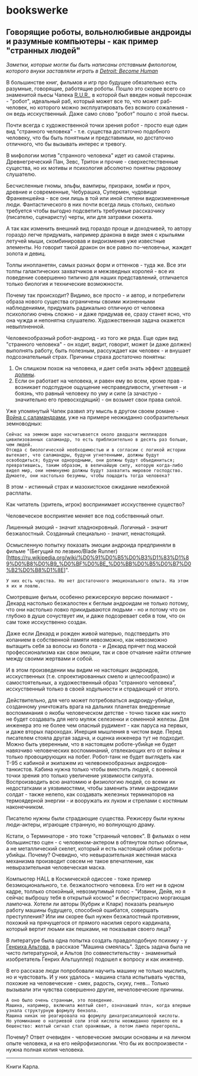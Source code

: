 # bookswerke

## Говорящие роботы, вольнолюбивые андроиды и разумные компьютеры - как пример "странных людей"

*Заметки, которые могли бы быть написаны отставным филологом, которого внуки заставляли играть в [Detroit: Become Human](https://ru.wikipedia.org/wiki/Detroit:_Become_Human)*

В большинстве книг, фильмов и игр про будущее обязательно есть разумные, говорящие, работящие роботы. Пошло это скорее всего со знаменитой пьесы Чапека [R.U.R.](https://ru.wikipedia.org/wiki/R.U.R.), в которой был введен новый персонаж - "робот", идеальный раб, который может все то, что может раб-человек, но которого можно эксплуатировать без всякого сожаления - он ведь исскуственный. Даже само слово "робот" пошло с этой пьесы.

Почти всегда с художественной точки зрения робот - просто еще один вид "странного человека" - т.е. существа достаточно подобного человеку, что бы быть понятным и представимым, но достаточно отличного, что бы вызывать интерес и тревогу.

В мифологии мотив "странного человека" идет из самой старины. Древнегреческий Пан, Зевс, Тритон и прочие - сверхестественные существа, но их мотивы и психология абсолютно понятны рядовому слушателю.

Бесчисленные гномы, эльфы, вампиры, призраки, зомби и проч, древние и современные, Чебурашка, Супермен, чудовище Франкеншейна - все они лишь в той или иной степени видоизмененные люди. Фантастического в них почти всегда лишь столько, сколько требуется чтобы выгодно подсветить требуемые рассказчику (писателю, сценаристу) черты, или для затравки сюжета.

А так как изменить внешний вид гораздо проще и доходчивей, то автору гораздо легче придумать, например дракона в виде змея с крыльями летучей мыши, скомбинировав и видоизменив уже известные элементы. Но говорит такой дракон он все равно по-человечьи, жаждет золота и девиц.

Толпы инопланетян, самых разных форм и оттенков - туда же. Все эти толпы галактических захватчиков и межзведных королей - все их поведение совершенно типично для наших представлений, отличается только биология и технические возможности.

Почему так происходит? Видимо, все просто - и автор, и потребители образа нового существа ограничены своими жизненными наблюдениями, придумать радикально отличную от человека психологию очень сложно - и даже придумав ее, сразу станет ясно, что она чужда и непонятна слушателю. Художественная задача окажется невыплненной.

Человекообразный робот-андроид - из того же ряда. Еще один вид "странного человека" - он ходит, видит, говорит, может (и даже должен) выполнять работу, быть полезным, рассуждает как человек - и внушает подсознательный страх. Причины страха достаточно понятны: 

1. Он слишком похож на человека, и дает себя знать эффект [зловещей долины](https://ru.wikipedia.org/wiki/%D0%97%D0%BB%D0%BE%D0%B2%D0%B5%D1%89%D0%B0%D1%8F_%D0%B4%D0%BE%D0%BB%D0%B8%D0%BD%D0%B0). 
2. Если он работает на человека, и равен ему во всем, кроме прав - возникает подспудное ощущение несправедливости, угнетения - и боязнь, что равный человеку по уму и силе (а зачастую - значительно его превосходящий) - он возьмет свои права силой.

Уже упомянутый Чапек развил эту мысль в другом своем романе - [Война с саламандрами](https://ru.wikipedia.org/wiki/%D0%92%D0%BE%D0%B9%D0%BD%D0%B0_%D1%81_%D1%81%D0%B0%D0%BB%D0%B0%D0%BC%D0%B0%D0%BD%D0%B4%D1%80%D0%B0%D0%BC%D0%B8), уже на примере неожиданно сообразительных земноводных:

    Сейчас на земном шаре насчитывается около двадцати миллиардов цивилизованных саламандр, то есть приблизительно в десять раз больше, чем людей. 
    Отсюда с биологической необходимостью и в согласии с логикой истории вытекает, что саламандры, будучи угнетенными, должны будут освободиться; будучи однородными, они должны будут объединиться; превратившись, таким образом, в величайшую силу, которую когда-либо видел мир, они неминуемо должны будут захватить мировое господство. 
    Думаете, они настолько безумны, чтобы пощадить тогда человека? 

В этом - истинный страх и мазохистское ожидание неизбежной расплаты.

Как читатель (зритель, игрок) воспринимает исскуственне существо?

Человеческое восприятие меняет все под собственный опыт.

Лишенный эмоций - значит хладнокровный. Логичный - значит безжалостный. Созданный специально - значит, ненастоящий.

Осмысленную попытку показать эмоции андроида предприняли в фильме "(Бегущий по лезвию/Blade Runner)[https://ru.wikipedia.org/wiki/%D0%91%D0%B5%D0%B3%D1%83%D1%89%D0%B8%D0%B9_%D0%BF%D0%BE_%D0%BB%D0%B5%D0%B7%D0%B2%D0%B8%D1%8E]". 

    У них есть чувства. Но нет достаточного эмоционального опыта. На этом я их и ловлю.

Смотревшие фильм, особенно режисерскую версию понимают - Декард настолько безжалостен к беглым андроидам не только потому, что они настолько ловко прикидываются людьми - но и потому что он глубоко в душе сочуствует им, и даже подозревает себя в том, что он сам тоже исскуственно создан.

Даже если Декард и рожден живой матерью, подствердить это копанием в собственной памяти невозможно, как невозможно вытащить себя за волосы из болота - и Декард прячет под маской профессионализма как свои эмоции, так и свое отчаяние найти отличие между своими жертвами и собой.

И в этом произведении мы видим не настоящих андроидов, исскуственных (т.е. спроектированных смело и целесообразно) и самостоятельных, а художественный образ "странного человека", исскуственный только в своей ходульности и страдающий от этого.

Действительно, для чего может потребоваться андроиду-убийце, созданному уничтожать врага на дальних планетах внедренные воспоминания о якобы человеческом детстве - точно также как никто не будет создавать для него муляж селезенки и семенной железы. Для инженера это не более чем опасный рудимент - как паруса на первых, и даже вторых пароходах. Инерция мышления в чистом виде. Перед писателем стояла другая задача, и оценка инженера тут не подходит. Можно быть уверенным, что в настоящем роботе-убийце не будет навязчиво человеческих воспоминаний, отвлекающих его от войны и только провоцирующих на побег. Робот-танк не будет выглядеть как Т-95 с кабиной и экипажем из челевоекообразных андроидов-танкистов. Кабина нужна только чтобы вместить людей, с военной точки зрения это только увеличение уязвимости силуэта. Воспроизводить всю анатомию и физиологию людей, со всеми их недостатками и уязвимостями, чтобы заменить этими андроидами солдат - также нелепо, как создавать железных терминаторов на термоядерной энергии - и вооружать их луком и стрелами с костяным наконечником.

Писателю нужны были страдающие существа. Режисеру были нужны люди-актеры, играющие странную, но волнующую драму.

Кстати, о Терминаторе - это тоже "странный человек". В фильмах о нем большинство сцен - с человеком-актером в обтянутом потью обличьи, а не металлический скелет, который и есть настоящий облик робота-убийцы. Почему? Очевидно, что невыразительная жестяная маска механизма производит совсем не такое впечатление, как невыразительная человеческая маска.

Компьютер HALL в Космической одиссее - тоже пример безэмоционального, т.е. безжалостного человека. Его нет ни в одном кадре, толлько спокойный, невозмутимый голос - "Извини, Дейв, но я сейчас выброшу тебя в открытый космос" и беспристрасно моргающая лампочка. Хотели ли авторы (Кубрик и Кларк) показать реальную работу машины будущего, способной ошибатся, совершать преступления? Или им скорее был нужен безжалостный противник, похожий на прячущегося от прямого насилия серого кардинала, который вертит люьми как пешками, не показывая своего лица?

В литературе была одна попытка создать правдоподобную психику - у [Генриха Альтова](https://ru.wikipedia.org/wiki/%D0%90%D0%BB%D1%8C%D1%82%D1%88%D1%83%D0%BB%D0%BB%D0%B5%D1%80,_%D0%93%D0%B5%D0%BD%D1%80%D0%B8%D1%85_%D0%A1%D0%B0%D1%83%D0%BB%D0%BE%D0%B2%D0%B8%D1%87), в рассказе "Машина смеялась". Здесь задача была не чисто литературной, и Альтов (по совместительству - знаменитый изобретатель Генрих Альтшуллер) подошел к вопросу и как инженер.

В его рассказе люди попробовали научить машину не только мыслить, но и чувстовать. И у них удалось - машина стала испытывать чувства, похожие на человеческие - смех, радость, скуку, гнев... Только вызывали эти чувства совершенно другие, нечеловеческие причины.

    А оно было очень странным, это поведение.
    Машина, например, включила желтый свет, означавший плач, когда впервые узнала структурную формулу бензола. 
    Машина никак не реагировала на формулу динатрисалициловой кислоты. 
    Но упоминание о натриевой соли этой кислоты неожиданно привело ее в бешенство: желтый сигнал стал оранжевым, а потом лампа перегорела…

Почему? Ответ очевиден - человеческие эмоции основаны и на личном опыте человека, и на его нейрофизиологии. Что бы их воспроизвести - нужна полная копия человека.

---
Книги Карла.
